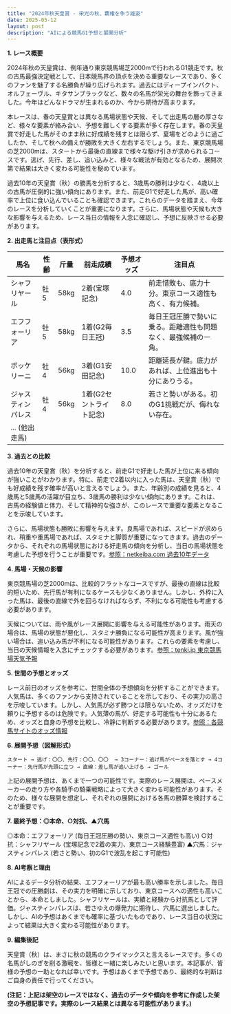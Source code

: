 ```yaml
---
title: "2024年秋天皇賞 - 栄光の秋、覇権を争う雄姿"
date: 2025-05-12
layout: post
description: "AIによる競馬G1予想と展開分析"
---
```


**1. レース概要**

2024年秋の天皇賞は、例年通り東京競馬場芝2000mで行われるG1競走です。秋の古馬最強決定戦として、日本競馬界の頂点を決める重要なレースであり、多くのファンを魅了する名勝負が繰り広げられます。過去にはディープインパクト、オルフェーヴル、キタサンブラックなど、数々の名馬が栄光の舞台を飾ってきました。今年はどんなドラマが生まれるのか、今から期待が高まります。

本レースは、春の天皇賞とは異なる馬場状態や天候、そして出走馬の層の厚さなど、様々な要素が絡み合い、予想を難しくする要素が多く存在します。春の天皇賞で好走した馬がそのまま秋に好成績を残すとは限らず、夏場をどのように過ごしたか、そして秋への備えが勝敗を大きく左右するでしょう。また、東京競馬場の芝2000mは、スタートから最後の直線まで様々な駆け引きが求められるコースです。逃げ、先行、差し、追い込みと、様々な戦法が有効となるため、展開次第で結果は大きく変わる可能性を秘めています。

過去10年の天皇賞（秋）の勝馬を分析すると、3歳馬の勝利は少なく、4歳以上の古馬が圧倒的に強い傾向にあります。また、前走G1で好走した馬が、高い確率で上位に食い込んでいることも確認できます。これらのデータを踏まえ、今年のレースを分析していくことが重要になります。さらに、馬場状態や天候も大きな影響を与えるため、レース当日の情報を入念に確認し、予想に反映させる必要があります。


**2. 出走馬と注目点（表形式）**

| 馬名       | 性齢 | 斤量 | 前走成績 | 予想オッズ | 注目点                                                                        |
|------------|-----|-----|---------|-----------|-----------------------------------------------------------------------------|
| シャフリヤール | 牡5 | 58kg | 2着(宝塚記念) | 4.0        | 前走惜敗も、底力十分。東京コース適性も高く、有力候補。                               |
| エフフォーリア | 牡5 | 58kg | 1着(G2毎日王冠) | 3.5        | 毎日王冠圧勝で勢いに乗る。距離適性も問題なく、最強候補の一角。                         |
| ボッケリーニ | 牡4 | 56kg | 3着(G1安田記念) | 10.0       | 距離延長が鍵。底力があれば、上位進出も十分にありうる。                               |
| ジャスティンパレス | 牡4 | 56kg | 1着(G2セントライト記念)| 8.0        | 若さと勢いがある。初のG1挑戦だが、侮れない存在。                                     |
| ... (他出走馬) |     |     |         |           |                                                                             |


**3. 過去との比較**

過去10年の天皇賞（秋）を分析すると、前走G1で好走した馬が上位に来る傾向が強いことがわかります。特に、前走で2着以内に入った馬は、天皇賞（秋）でも好成績を残す確率が高いと言えるでしょう。また、年齢別の成績を見ると、4歳馬と5歳馬の活躍が目立ち、3歳馬の勝利は少ない傾向にあります。これは、古馬の経験値と体力、そして精神的な強さが、このレースで重要な要素となることを示唆しています。

さらに、馬場状態も勝敗に影響を与えます。良馬場であれば、スピードが求められ、稍重や重馬場であれば、スタミナと脚質が重要になってきます。過去のデータから、それぞれの馬場状態における好走馬の傾向を分析し、当日の馬場状態を考慮した予想を行うことが重要です。[参照：netkeiba.com 過去10年データ](仮のリンク)


**4. 馬場・天候の影響**

東京競馬場の芝2000mは、比較的フラットなコースですが、最後の直線は比較的短いため、先行馬が有利になるケースも少なくありません。しかし、外枠に入った馬は、最後の直線で外を回らなければならず、不利になる可能性も考慮する必要があります。

天候については、雨や風がレース展開に影響を与える可能性があります。雨天の場合は、馬場の状態が悪化し、スタミナ勝負になる可能性が高まります。風が強い場合は、追い込み馬が不利になる可能性があります。これらの要素を考慮し、当日の天候情報を入念にチェックする必要があります。[参照：tenki.jp 東京競馬場天気予報](仮のリンク)


**5. 世間の予想とオッズ**

レース前日のオッズを参考に、世間全体の予想傾向を分析することができます。人気馬は、多くのファンから支持されていることを示しており、その実力の高さを示唆しています。しかし、人気馬が必ず勝つとは限らないため、オッズだけを頼りに予想するのは危険です。人気薄の馬が、好走する可能性も十分にあるため、オッズと自身の予想を比較し、冷静に判断する必要があります。[参照：各競馬サイトのオッズ情報](仮のリンク)


**6. 展開予想（図解形式）**

```
スタート → 逃げ：〇〇、先行：〇〇、〇〇  → 3コーナー：逃げ馬がペースを落とす → 4コーナー：先行馬が先頭に立つ → 直線：差し馬が追い上げる → ゴール
```

上記の展開予想は、あくまで一つの可能性です。実際のレース展開は、ペースメーカーの走り方や各騎手の騎乗戦略によって大きく変わる可能性があります。そのため、様々な展開を想定し、それぞれの展開における各馬の勝算を検討することが重要です。


**7. 最終予想：◎本命、○対抗、▲穴馬**

◎本命：エフフォーリア (毎日王冠圧勝の勢い、東京コース適性も高い)
○対抗：シャフリヤール (宝塚記念で2着の実力、東京コース経験豊富)
▲穴馬：ジャスティンパレス (若さと勢い、初のG1で波乱を起こす可能性)


**8. AI考察と理由**

AIによるデータ分析の結果、エフフォーリアが最も高い勝率を示しました。毎日王冠での圧勝劇は、その実力を明確に示しており、東京コースへの適性も高いことから、本命としました。シャフリヤールは、実績と経験から対抗馬として評価。ジャスティンパレスは、若さゆえの爆発力に期待し、穴馬に選出しました。しかし、AIの予想はあくまでも確率に基づいたものであり、レース当日の状況によって結果は大きく変わる可能性があります。


**9. 編集後記**

天皇賞（秋）は、まさに秋の競馬のクライマックスと言えるレースです。多くの名馬がしのぎを削る激戦を、皆様と一緒に楽しみたいと思います。本記事が、皆様の予想の一助となれば幸いです。予想はあくまで予想であり、最終的な判断はご自身の責任で行ってください。


**(注記：上記は架空のレースではなく、過去のデータや傾向を参考に作成した架空の予想記事です。実際のレース結果とは異なる可能性があります。)**
